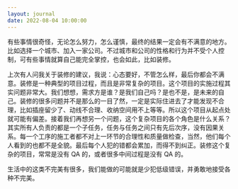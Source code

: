 ```yaml
---
layout: journal
date: 2022-08-04 10:00:00
---
```


有些事情很奇怪，无论怎么努力，怎么谨慎，最终的结果一定会有不满意的地方。比如选择一个城市、加入一家公司。不过城市和公司的性格和行为并不受个人控制，可有些事情就算自己能完全掌控，也会如此，比如装修。

上次有人问我关于装修的建议，我说：心态要好，不管怎么样，最后你都会不满意。装修是一种典型的项目过程，而且是非常复杂的项目。这个项目的实施过程其实问题非常大。我们想想，需求方是谁？是我们自己吗？是也不是，是未来的自己。装修的很多问题并不是那么的一目了然，一定是实际住进去了才能发现不合理，比如插座留少了、动线不合理、收纳空间用不上等等。所以这个项目从起点处就可能有偏差。接着我们再想另一个问题，这个复杂项目的各个角色是什么关系？其实所有人负责的都是一个子任务，任务与任务之间只有先后次序，没有因果关系。每一个工序的施工者都不对上一环节的合理性和质量做检查，当然，他们每个人看到的也都不是全貌。最后每个人犯的错都会累加，而得不到纠正。装修这个复杂的项目，常常是没有 QA 的，或者很多中间过程是没有 QA 的。

生活中的这类不完美有很多，我们能做的可能就是少犯低级错误，并勇敢地接受各种不完美。
